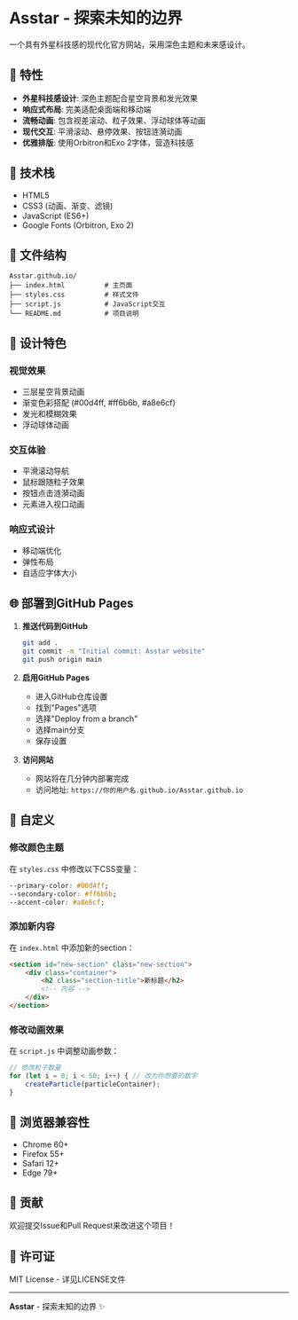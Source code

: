 # Asstar - 探索未知的边界

一个具有外星科技感的现代化官方网站，采用深色主题和未来感设计。

## 🌟 特性

- **外星科技感设计**: 深色主题配合星空背景和发光效果
- **响应式布局**: 完美适配桌面端和移动端
- **流畅动画**: 包含视差滚动、粒子效果、浮动球体等动画
- **现代交互**: 平滑滚动、悬停效果、按钮涟漪动画
- **优雅排版**: 使用Orbitron和Exo 2字体，营造科技感

## 🚀 技术栈

- HTML5
- CSS3 (动画、渐变、滤镜)
- JavaScript (ES6+)
- Google Fonts (Orbitron, Exo 2)

## 📁 文件结构

```
Asstar.github.io/
├── index.html          # 主页面
├── styles.css          # 样式文件
├── script.js           # JavaScript交互
└── README.md           # 项目说明
```

## 🎨 设计特色

### 视觉效果
- 三层星空背景动画
- 渐变色彩搭配 (#00d4ff, #ff6b6b, #a8e6cf)
- 发光和模糊效果
- 浮动球体动画

### 交互体验
- 平滑滚动导航
- 鼠标跟随粒子效果
- 按钮点击涟漪动画
- 元素进入视口动画

### 响应式设计
- 移动端优化
- 弹性布局
- 自适应字体大小

## 🌐 部署到GitHub Pages

1. **推送代码到GitHub**
   ```bash
   git add .
   git commit -m "Initial commit: Asstar website"
   git push origin main
   ```

2. **启用GitHub Pages**
   - 进入GitHub仓库设置
   - 找到"Pages"选项
   - 选择"Deploy from a branch"
   - 选择main分支
   - 保存设置

3. **访问网站**
   - 网站将在几分钟内部署完成
   - 访问地址: `https://你的用户名.github.io/Asstar.github.io`

## 🎯 自定义

### 修改颜色主题
在 `styles.css` 中修改以下CSS变量：
```css
--primary-color: #00d4ff;
--secondary-color: #ff6b6b;
--accent-color: #a8e6cf;
```

### 添加新内容
在 `index.html` 中添加新的section：
```html
<section id="new-section" class="new-section">
    <div class="container">
        <h2 class="section-title">新标题</h2>
        <!-- 内容 -->
    </div>
</section>
```

### 修改动画效果
在 `script.js` 中调整动画参数：
```javascript
// 修改粒子数量
for (let i = 0; i < 50; i++) { // 改为你想要的数字
    createParticle(particleContainer);
}
```

## 📱 浏览器兼容性

- Chrome 60+
- Firefox 55+
- Safari 12+
- Edge 79+

## 🤝 贡献

欢迎提交Issue和Pull Request来改进这个项目！

## 📄 许可证

MIT License - 详见LICENSE文件

---

**Asstar** - 探索未知的边界 ✨ 